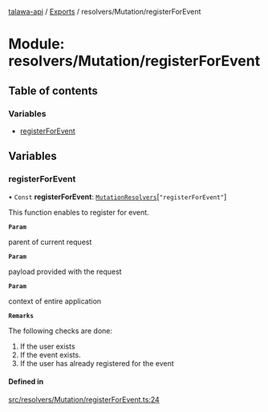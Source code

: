 [talawa-api](../README.md) / [Exports](../modules.md) / resolvers/Mutation/registerForEvent

# Module: resolvers/Mutation/registerForEvent

## Table of contents

### Variables

- [registerForEvent](resolvers_Mutation_registerForEvent.md#registerforevent)

## Variables

### registerForEvent

• `Const` **registerForEvent**: [`MutationResolvers`](types_generatedGraphQLTypes.md#mutationresolvers)[``"registerForEvent"``]

This function enables to register for event.

**`Param`**

parent of current request

**`Param`**

payload provided with the request

**`Param`**

context of entire application

**`Remarks`**

The following checks are done:
1. If the user exists
2. If the event exists.
2. If the user has already registered for the event

#### Defined in

[src/resolvers/Mutation/registerForEvent.ts:24](https://github.com/PalisadoesFoundation/talawa-api/blob/fa10711/src/resolvers/Mutation/registerForEvent.ts#L24)
